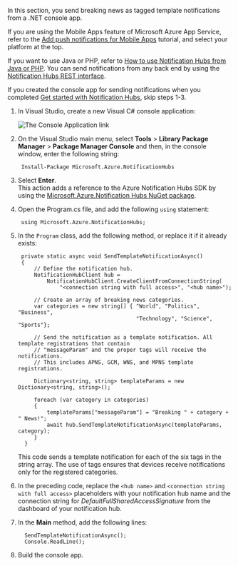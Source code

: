 
In this section, you send breaking news as tagged template notifications from a .NET console app.

If you are using the Mobile Apps feature of Microsoft Azure App Service, refer to the [Add push notifications for Mobile Apps] tutorial, and select your platform at the top.

If you want to use Java or PHP, refer to [How to use Notification Hubs from Java or PHP]. You can send notifications from any back end by using the
[Notification Hubs REST interface].

If you created the console app for sending notifications when you completed [Get started with Notification Hubs], skip steps 1-3.

1. In Visual Studio, create a new Visual C# console application:
   
      ![The Console Application link][13]

2. On the Visual Studio main menu, select **Tools** > **Library Package Manager** > **Package Manager Console** and then, in the console window, enter the following string:
   
        Install-Package Microsoft.Azure.NotificationHubs
   
3. Select **Enter**.  
    This action adds a reference to the Azure Notification Hubs SDK by using the [Microsoft.Azure.Notification Hubs NuGet package].

4. Open the Program.cs file, and add the following `using` statement:
   
        using Microsoft.Azure.NotificationHubs;

5. In the `Program` class, add the following method, or replace it if it already exists:
   
        private static async void SendTemplateNotificationAsync()
        {
            // Define the notification hub.
            NotificationHubClient hub =
                NotificationHubClient.CreateClientFromConnectionString(
                    "<connection string with full access>", "<hub name>");
   
            // Create an array of breaking news categories.
            var categories = new string[] { "World", "Politics", "Business",
                                            "Technology", "Science", "Sports"};
   
            // Send the notification as a template notification. All template registrations that contain
            // "messageParam" and the proper tags will receive the notifications.
            // This includes APNS, GCM, WNS, and MPNS template registrations.
   
            Dictionary<string, string> templateParams = new Dictionary<string, string>();
   
            foreach (var category in categories)
            {
                templateParams["messageParam"] = "Breaking " + category + " News!";
                await hub.SendTemplateNotificationAsync(templateParams, category);
            }
         }
   
    This code sends a template notification for each of the six tags in the string array. The use of tags ensures that devices receive notifications only for the registered categories.

5. In the preceding code, replace the `<hub name>` and `<connection string with full access>` placeholders with your notification hub name and the connection string for *DefaultFullSharedAccessSignature* from the dashboard of your notification hub.

6. In the **Main** method, add the following lines:
   
         SendTemplateNotificationAsync();
         Console.ReadLine();

7. Build the console app.

<!-- Images. -->
[13]: ./media/notification-hubs-back-end/notification-hub-create-console-app.png

<!-- URLs. -->
[Get started with Notification Hubs]: ../articles/notification-hubs/notification-hubs-windows-store-dotnet-get-started-wns-push-notification.md
[Notification Hubs REST interface]: http://msdn.microsoft.com/library/windowsazure/dn223264.aspx
[Add push notifications for Mobile Apps]: ../articles/app-service-mobile/app-service-mobile-windows-store-dotnet-get-started-push.md
[How to use Notification Hubs from Java or PHP]: ../articles/notification-hubs/notification-hubs-java-push-notification-tutorial.md
[Microsoft.Azure.Notification Hubs NuGet package]: http://www.nuget.org/packages/Microsoft.Azure.NotificationHubs/
